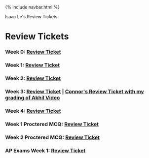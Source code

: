 {% include navbar.html %}

Isaac Le's Review Tickets

# Review Tickets

### Week 0: [Review Ticket](https://github.com/Isaac-Le/Tri3Repo/issues/1)

### Week 1: [Review Ticket](https://github.com/Isaac-Le/Tri3Repo/issues/2)

### Week 2: [Review Ticket](https://github.com/Isaac-Le/Tri3Repo/issues/4)

### Week 3: [Review Ticket](https://github.com/Isaac-Le/Tri3Repo/issues/5) | [Connor's Review Ticket with my grading of Akhil Video](https://github.com/connorw72/connorapcsptri3/issues/6)

### Week 4: [Review Ticket](https://github.com/Isaac-Le/Tri3Repo/issues/7)

### Week 1 Proctered MCQ: [Review Ticket](https://github.com/Isaac-Le/Tri3Repo/issues/8)

### Week 2 Proctered MCQ: [Review Ticket](https://github.com/Isaac-Le/Tri3Repo/issues/9)

### AP Exams Week 1: [Review Ticket](https://github.com/Isaac-Le/Tri3Repo/issues/10)
